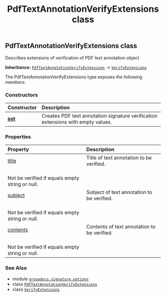 ﻿---
title: PdfTextAnnotationVerifyExtensions class
second_title: GroupDocs.Signature for Python via .NET API References
description: 
type: docs
url: /python-net/groupdocs.signature.options/pdftextannotationverifyextensions/
is_root: false
weight: 260
---

## PdfTextAnnotationVerifyExtensions class

Describes extensions of verification of PDF text annotation object



**Inheritance:** [`PdfTextAnnotationVerifyExtensions`](/signature/python-net/groupdocs.signature.options/pdftextannotationverifyextensions) → 
[`VerifyExtensions`](/signature/python-net/groupdocs.signature.options/verifyextensions)



The PdfTextAnnotationVerifyExtensions type exposes the following members:

### Constructors
| Constructor | Description |
| :- | :- |
| [__init__](/signature/python-net/groupdocs.signature.options/pdftextannotationverifyextensions/__init__/#) | Creates PDF text annotation signature verification extensions with empty values. |


### Properties
| Property | Description |
| :- | :- |
| [title](/signature/python-net/groupdocs.signature.options/pdftextannotationverifyextensions/title) | Title of text annotation to be verified.<br/>Not be verified if equals empty string or null. |
| [subject](/signature/python-net/groupdocs.signature.options/pdftextannotationverifyextensions/subject) | Subject of text annotation to be verified.<br/>Not be verified if equals empty string or null. |
| [contents](/signature/python-net/groupdocs.signature.options/pdftextannotationverifyextensions/contents) | Contents of text annotation to be verified.<br/>Not be verified if equals empty string or null. |



### See Also
* module [`groupdocs.signature.options`](..)
* class [`PdfTextAnnotationVerifyExtensions`](/signature/python-net/groupdocs.signature.options/pdftextannotationverifyextensions)
* class [`VerifyExtensions`](/signature/python-net/groupdocs.signature.options/verifyextensions)
